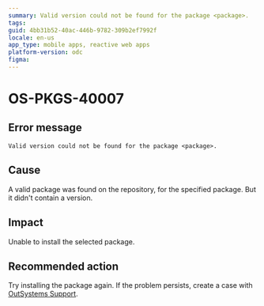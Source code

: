 ```yaml
---
summary: Valid version could not be found for the package <package>.
tags:
guid: 4bb31b52-40ac-446b-9782-309b2ef7992f
locale: en-us
app_type: mobile apps, reactive web apps
platform-version: odc
figma:
---
```


# OS-PKGS-40007

## Error message

`Valid version could not be found for the package <package>.`

## Cause

A valid package was found on the repository, for the specified package.
But it didn't contain a version.

## Impact

Unable to install the selected package.

## Recommended action

Try installing the package again.
If the problem persists, create a case with [OutSystems Support](https://www.outsystems.com/support/portal/open-support-case?ErrorCode=OS-PKGS-40007).
